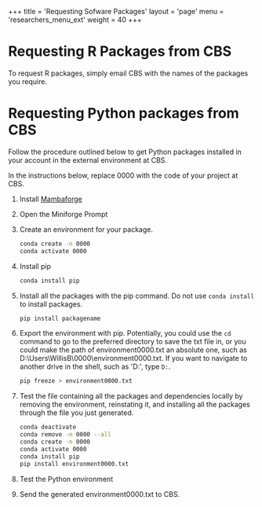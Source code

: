 +++
title = 'Requesting Sofware Packages'
layout = 'page'
menu = 'researchers_menu_ext'
weight = 40
+++
# Requesting R Packages from CBS
To request R packages, simply email CBS with the names of the packages you require.

# Requesting Python packages from CBS
Follow the procedure outlined below to get Python packages installed in your account in the external environment at CBS.

In the instructions below, replace 0000 with the code of your project at CBS.

1. Install [Mambaforge](https://github.com/conda-forge/miniforge?tab=readme-ov-file)
1. Open the Miniforge Prompt
1. Create an environment for your package.
    ```sh
    conda create -n 0000
    conda activate 0000
    ```

1. Install pip

    ```sh
    conda install pip
    ```

1. Install all the packages with the pip command. Do not use `conda install` to install packages.

    ```sh
    pip install packagename
    ```

1. Export the environment with pip. Potentially, you could use the `cd` command to go to the preferred directory to save the txt file in, or you could make the path of environment0000.txt an absolute one, such as D:\Users\WillisB\0000\environment0000.txt. If you want to navigate to another drive in the shell, such as 'D:', type `D:`.

    ```sh
    pip freeze > environment0000.txt
    ```

1. Test the file containing all the packages and dependencies locally by removing the environment, reinstating it, and installing all the packages through the file you just generated.

    ```sh
    conda deactivate
    conda remove -n 0000 --all 
    conda create -n 0000 
    conda activate 0000 
    conda install pip 
    pip install environment0000.txt
    ```

1. Test the Python environment
1. Send the generated environment0000.txt to CBS.